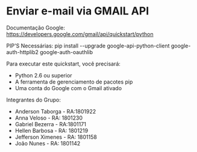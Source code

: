 # Enviar e-mail via GMAIL API

Documentação Google: https://developers.google.com/gmail/api/quickstart/python

PIP'S Necessárias: pip install --upgrade google-api-python-client google-auth-httplib2 google-auth-oauthlib

Para executar este quickstart, você precisará:
- Python 2.6 ou superior
- A ferramenta de gerenciamento de pacotes pip
- Uma conta do Google com o Gmail ativado



Integrantes do Grupo: 
- Anderson Taborga - RA:1801922
- Anna Veloso - RA: 1801230
- Gabriel Bezerra - RA:1801171
- Hellen Barbosa - RA: 1801219
- Jefferson Ximenes - RA: 1801158
- João Nunes - RA: 1801142
